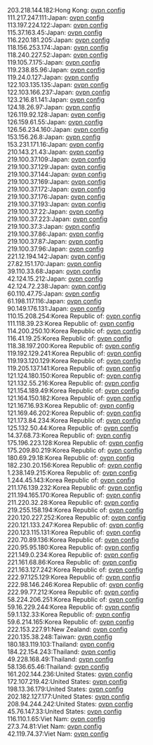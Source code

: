 203.218.144.182:Hong Kong: [ovpn config](vpn/203_218_144_182.ovpn)  
111.217.247.111:Japan: [ovpn config](vpn/111_217_247_111.ovpn)  
113.197.224.122:Japan: [ovpn config](vpn/113_197_224_122.ovpn)  
115.37.163.45:Japan: [ovpn config](vpn/115_37_163_45.ovpn)  
116.220.181.205:Japan: [ovpn config](vpn/116_220_181_205.ovpn)  
118.156.253.174:Japan: [ovpn config](vpn/118_156_253_174.ovpn)  
118.240.227.52:Japan: [ovpn config](vpn/118_240_227_52.ovpn)  
119.105.7.175:Japan: [ovpn config](vpn/119_105_7_175.ovpn)  
119.238.85.96:Japan: [ovpn config](vpn/119_238_85_96.ovpn)  
119.24.0.127:Japan: [ovpn config](vpn/119_24_0_127.ovpn)  
122.103.135.135:Japan: [ovpn config](vpn/122_103_135_135.ovpn)  
122.103.166.237:Japan: [ovpn config](vpn/122_103_166_237.ovpn)  
123.216.81.141:Japan: [ovpn config](vpn/123_216_81_141.ovpn)  
124.18.26.97:Japan: [ovpn config](vpn/124_18_26_97.ovpn)  
126.119.92.128:Japan: [ovpn config](vpn/126_119_92_128.ovpn)  
126.159.61.55:Japan: [ovpn config](vpn/126_159_61_55.ovpn)  
126.56.234.160:Japan: [ovpn config](vpn/126_56_234_160.ovpn)  
153.156.26.8:Japan: [ovpn config](vpn/153_156_26_8.ovpn)  
153.231.171.16:Japan: [ovpn config](vpn/153_231_171_16.ovpn)  
210.143.21.43:Japan: [ovpn config](vpn/210_143_21_43.ovpn)  
219.100.37.109:Japan: [ovpn config](vpn/219_100_37_109.ovpn)  
219.100.37.129:Japan: [ovpn config](vpn/219_100_37_129.ovpn)  
219.100.37.144:Japan: [ovpn config](vpn/219_100_37_144.ovpn)  
219.100.37.169:Japan: [ovpn config](vpn/219_100_37_169.ovpn)  
219.100.37.172:Japan: [ovpn config](vpn/219_100_37_172.ovpn)  
219.100.37.176:Japan: [ovpn config](vpn/219_100_37_176.ovpn)  
219.100.37.193:Japan: [ovpn config](vpn/219_100_37_193.ovpn)  
219.100.37.22:Japan: [ovpn config](vpn/219_100_37_22.ovpn)  
219.100.37.223:Japan: [ovpn config](vpn/219_100_37_223.ovpn)  
219.100.37.3:Japan: [ovpn config](vpn/219_100_37_3.ovpn)  
219.100.37.86:Japan: [ovpn config](vpn/219_100_37_86.ovpn)  
219.100.37.87:Japan: [ovpn config](vpn/219_100_37_87.ovpn)  
219.100.37.96:Japan: [ovpn config](vpn/219_100_37_96.ovpn)  
221.12.194.142:Japan: [ovpn config](vpn/221_12_194_142.ovpn)  
27.82.151.170:Japan: [ovpn config](vpn/27_82_151_170.ovpn)  
39.110.33.68:Japan: [ovpn config](vpn/39_110_33_68.ovpn)  
42.124.15.212:Japan: [ovpn config](vpn/42_124_15_212.ovpn)  
42.124.72.238:Japan: [ovpn config](vpn/42_124_72_238.ovpn)  
60.110.47.75:Japan: [ovpn config](vpn/60_110_47_75.ovpn)  
61.198.117.116:Japan: [ovpn config](vpn/61_198_117_116.ovpn)  
90.149.176.131:Japan: [ovpn config](vpn/90_149_176_131.ovpn)  
110.15.208.254:Korea Republic of: [ovpn config](vpn/110_15_208_254.ovpn)  
111.118.39.23:Korea Republic of: [ovpn config](vpn/111_118_39_23.ovpn)  
114.200.250.10:Korea Republic of: [ovpn config](vpn/114_200_250_10.ovpn)  
116.41.19.25:Korea Republic of: [ovpn config](vpn/116_41_19_25.ovpn)  
118.38.197.200:Korea Republic of: [ovpn config](vpn/118_38_197_200.ovpn)  
119.192.129.241:Korea Republic of: [ovpn config](vpn/119_192_129_241.ovpn)  
119.193.120.129:Korea Republic of: [ovpn config](vpn/119_193_120_129.ovpn)  
119.205.137.141:Korea Republic of: [ovpn config](vpn/119_205_137_141.ovpn)  
121.124.180.150:Korea Republic of: [ovpn config](vpn/121_124_180_150.ovpn)  
121.132.55.216:Korea Republic of: [ovpn config](vpn/121_132_55_216.ovpn)  
121.154.189.49:Korea Republic of: [ovpn config](vpn/121_154_189_49.ovpn)  
121.164.150.182:Korea Republic of: [ovpn config](vpn/121_164_150_182.ovpn)  
121.167.16.93:Korea Republic of: [ovpn config](vpn/121_167_16_93.ovpn)  
121.169.46.202:Korea Republic of: [ovpn config](vpn/121_169_46_202.ovpn)  
121.173.84.234:Korea Republic of: [ovpn config](vpn/121_173_84_234.ovpn)  
125.132.50.44:Korea Republic of: [ovpn config](vpn/125_132_50_44.ovpn)  
14.37.68.73:Korea Republic of: [ovpn config](vpn/14_37_68_73.ovpn)  
175.196.223.128:Korea Republic of: [ovpn config](vpn/175_196_223_128.ovpn)  
175.209.80.219:Korea Republic of: [ovpn config](vpn/175_209_80_219.ovpn)  
180.69.29.18:Korea Republic of: [ovpn config](vpn/180_69_29_18.ovpn)  
182.230.20.156:Korea Republic of: [ovpn config](vpn/182_230_20_156.ovpn)  
1.238.149.215:Korea Republic of: [ovpn config](vpn/1_238_149_215.ovpn)  
1.244.45.143:Korea Republic of: [ovpn config](vpn/1_244_45_143.ovpn)  
211.176.139.232:Korea Republic of: [ovpn config](vpn/211_176_139_232.ovpn)  
211.194.165.170:Korea Republic of: [ovpn config](vpn/211_194_165_170.ovpn)  
211.220.32.28:Korea Republic of: [ovpn config](vpn/211_220_32_28.ovpn)  
219.255.158.194:Korea Republic of: [ovpn config](vpn/219_255_158_194.ovpn)  
220.120.227.252:Korea Republic of: [ovpn config](vpn/220_120_227_252.ovpn)  
220.121.133.247:Korea Republic of: [ovpn config](vpn/220_121_133_247.ovpn)  
220.123.115.131:Korea Republic of: [ovpn config](vpn/220_123_115_131.ovpn)  
220.70.89.136:Korea Republic of: [ovpn config](vpn/220_70_89_136.ovpn)  
220.95.95.180:Korea Republic of: [ovpn config](vpn/220_95_95_180.ovpn)  
221.149.0.234:Korea Republic of: [ovpn config](vpn/221_149_0_234.ovpn)  
221.161.68.86:Korea Republic of: [ovpn config](vpn/221_161_68_86.ovpn)  
221.163.127.242:Korea Republic of: [ovpn config](vpn/221_163_127_242.ovpn)  
222.97.125.129:Korea Republic of: [ovpn config](vpn/222_97_125_129.ovpn)  
222.98.146.246:Korea Republic of: [ovpn config](vpn/222_98_146_246.ovpn)  
222.99.77.212:Korea Republic of: [ovpn config](vpn/222_99_77_212.ovpn)  
58.224.206.251:Korea Republic of: [ovpn config](vpn/58_224_206_251.ovpn)  
59.16.229.244:Korea Republic of: [ovpn config](vpn/59_16_229_244.ovpn)  
59.1.132.33:Korea Republic of: [ovpn config](vpn/59_1_132_33.ovpn)  
59.6.214.165:Korea Republic of: [ovpn config](vpn/59_6_214_165.ovpn)  
222.153.227.91:New Zealand: [ovpn config](vpn/222_153_227_91.ovpn)  
220.135.38.248:Taiwan: [ovpn config](vpn/220_135_38_248.ovpn)  
180.183.119.103:Thailand: [ovpn config](vpn/180_183_119_103.ovpn)  
184.22.154.243:Thailand: [ovpn config](vpn/184_22_154_243.ovpn)  
49.228.168.49:Thailand: [ovpn config](vpn/49_228_168_49.ovpn)  
58.136.65.46:Thailand: [ovpn config](vpn/58_136_65_46.ovpn)  
161.202.144.236:United States: [ovpn config](vpn/161_202_144_236.ovpn)  
172.107.219.42:United States: [ovpn config](vpn/172_107_219_42.ovpn)  
198.13.36.179:United States: [ovpn config](vpn/198_13_36_179.ovpn)  
202.182.127.177:United States: [ovpn config](vpn/202_182_127_177.ovpn)  
208.94.244.242:United States: [ovpn config](vpn/208_94_244_242.ovpn)  
45.76.147.33:United States: [ovpn config](vpn/45_76_147_33.ovpn)  
116.110.1.65:Viet Nam: [ovpn config](vpn/116_110_1_65.ovpn)  
27.3.74.81:Viet Nam: [ovpn config](vpn/27_3_74_81.ovpn)  
42.119.74.37:Viet Nam: [ovpn config](vpn/42_119_74_37.ovpn)  
